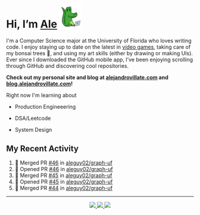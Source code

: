 <!---
Credit to @wei and @AlexanderWangY for inspiration
--->

<p>
  <h1>
    Hi, I’m <a href="https://github.com/aleguy02">Ale</a>
    <img src="public/images/gator.png" width="60">
  </h1>
<p/>

I'm a Computer Science major at the University of Florida who loves writing code.
I enjoy staying up to date on the latest in <a href="https://www.youtube.com/c/SkillUp" target="_blank">video games</a>, 
taking care of my bonsai trees 🌱, 
and using my art skills (either by drawing or making UIs).
Ever since I downloaded the GitHub mobile app, I’ve been enjoying scrolling through GitHub and discovering cool repositories.

**Check out my personal site and blog at [alejandrovillate.com](https://alejandrovillate.com) and [blog.alejandrovillate.com](https://blog.alejandrovillate.com)!**


Right now I'm learning about
- Production Engineeering
- DSA/Leetcode
- System Design

  <!--- TODO: add button to follow profile here --->

<h2>My Recent Activity</h2>

<!--START_SECTION:activity-->
1. 🎉 Merged PR [#46](https://github.com/aleguy02/graph-uf/pull/46) in [aleguy02/graph-uf](https://github.com/aleguy02/graph-uf)
2. 💪 Opened PR [#46](https://github.com/aleguy02/graph-uf/pull/46) in [aleguy02/graph-uf](https://github.com/aleguy02/graph-uf)
3. 🎉 Merged PR [#45](https://github.com/aleguy02/graph-uf/pull/45) in [aleguy02/graph-uf](https://github.com/aleguy02/graph-uf)
4. 💪 Opened PR [#45](https://github.com/aleguy02/graph-uf/pull/45) in [aleguy02/graph-uf](https://github.com/aleguy02/graph-uf)
5. 🎉 Merged PR [#44](https://github.com/aleguy02/graph-uf/pull/44) in [aleguy02/graph-uf](https://github.com/aleguy02/graph-uf)
<!--END_SECTION:activity-->


-----
<p align="center">
  <a href="https://github.com/aleguy02">
    <img src="https://img.shields.io/badge/github-@aleguy02-211F1F?logo=github&logoColor=white&style=flat-square" />
  </a>
  <a href="https://www.linkedin.com/in/alejandrovillate1/">
    <img src="https://img.shields.io/badge/linkedin-Alejandro_Villate-0072B1?logo=linkedin&style=flat-square" />
  </a>
  <a href="https://www.alejandrovillate.com">
    <img src="https://img.shields.io/badge/me-327d47" />
  </a>
</p>
